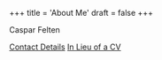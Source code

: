 +++
title = 'About Me'
draft = false
+++

Caspar Felten

[Contact Details](contact_details)
[In Lieu of a CV](harvard_application)
